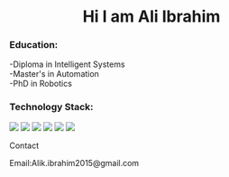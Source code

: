 <h1 align="center">Hi I am Ali Ibrahim </h1>
<h3>Education:</h3>
-Diploma in Intelligent Systems<br>
-Master's in Automation <br>
-PhD in Robotics

<h3>Technology Stack:</h3>

<img src="https://img.shields.io/badge/JavaScript-rgb(0,0,0)?style=for-the-badge&logo=JavaScript&logocolor="/> <img src="https://img.shields.io/badge/HTML-rgb(0,0,0)?style=for-the-badge&logo=HTML5&logocolor="/> <img src="https://img.shields.io/badge/CSS-rgb(0,0,0)?style=for-the-badge&logo=CSS3&logocolor="/> <img src="https://img.shields.io/badge/Sass-rgb(0,0,0)?style=for-the-badge&logo=Sass&logocolor="/> <img src="https://img.shields.io/badge/Adobe Photoshop-rgb(0,0,0)?style=for-the-badge&logo=Adobe Photoshop&logocolor="/> <img src="https://img.shields.io/badge/Figma-rgb(0,0,0)?style=for-the-badge&logo=Figma&logocolor="/> 
<p>Contact</p>
<p>Email:Alik.ibrahim2015@gmail.com</p>
